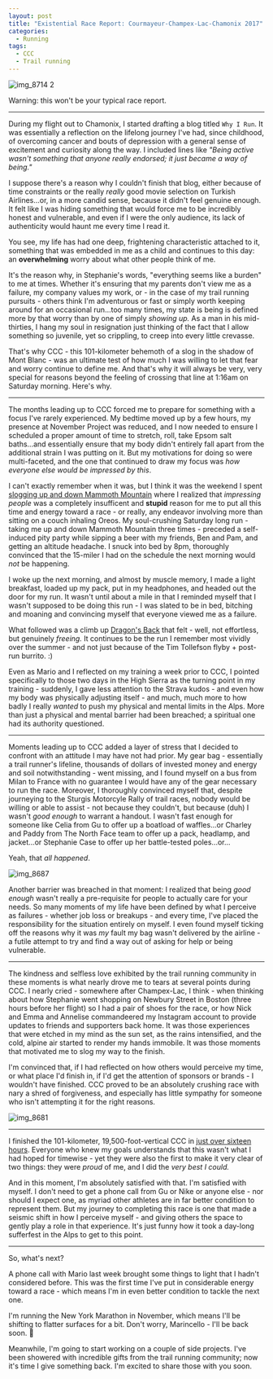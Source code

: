```yaml
---
layout: post
title: "Existential Race Report: Courmayeur-Champex-Lac-Chamonix 2017"
categories:
  - Running
tags:
  - CCC
  - Trail running
---
```


![img_8714 2](https://user-images.githubusercontent.com/3597934/30463787-b73efb68-9982-11e7-920b-7dea5f240e6f.JPG)

Warning: this won't be your typical race report.

-----


During my flight out to Chamonix, I started drafting a blog titled `Why I Run`. It was essentially a reflection on the lifelong journey I've had, since childhood, of overcoming cancer and bouts of depression with a general sense of excitement and curiosity along the way. I included lines like *"Being active wasn't something that anyone really endorsed; it just became a way of being."*  

I suppose there's a reason why I couldn't finish that blog, either because of time constraints or the really _really_ good movie selection on Turkish Airlines...or, in a more candid sense, because it didn't feel genuine enough. It felt like I was hiding something that would force me to be incredibly honest and vulnerable, and even if I were the only audience, its lack of authenticity would haunt me every time I read it.

You see, my life has had one deep, frightening characteristic attached to it, something that was embedded in me as a child and continues to this day: an **overwhelming** worry about what other people think of me.

It's the reason why, in Stephanie's words, "everything seems like a burden" to me at times. Whether it's ensuring that my parents don't view me as a failure, my company values my work, or - in the case of my trail running pursuits - others think I'm adventurous or fast or simply worth keeping around for an occasional run...too many times, my state is being is defined more by that worry than by one of simply *showing up.* As a man in his mid-thirties, I hang my soul in resignation just thinking of the fact that I allow something so juvenile, yet so crippling, to creep into every little crevasse.

That's why CCC - this 101-kilometer behemoth of a slog in the shadow of Mont Blanc - was an ultimate test of how much I was willing to let that fear and worry continue to define me. And that's why it will always be very, very special for reasons beyond the feeling of crossing that line at 1:16am on Saturday morning. Here's why.

---

The months leading up to CCC forced me to prepare for something with a focus I've rarely experienced. My bedtime moved up by a few hours, my presence at November Project was reduced, and I now needed to ensure I scheduled a proper amount of time to stretch, roll, take Epsom salt baths...and essentially ensure that my body didn't entirely fall apart from the additional strain I was putting on it. But my motivations for doing so were multi-faceted, and the one that continued to draw my focus was *how everyone else would be impressed by this*.

I can't exactly remember when it was, but I think it was the weekend I spent [slogging up and down Mammoth Mountain](https://www.strava.com/activities/1096715845) where I realized that _impressing people_ was a completely insufficent and **stupid** reason for me to put all this time and energy toward a race - or really, any endeavor involving more than sitting on a couch inhaling Oreos. My soul-crushing Saturday long run - taking me up and down Mammoth Mountain three times - preceded a self-induced pity party while sipping a beer with my friends, Ben and Pam, and getting an altitude headache. I snuck into bed by 8pm, thoroughly convinced that the 15-miler I had on the schedule the next morning would *not* be happening.

I woke up the next morning, and almost by muscle memory, I made a light breakfast, loaded up my pack, put in my headphones, and headed out the door for my run. It wasn't until about a mile in that I reminded myself that I wasn't supposed to be doing this run - I was slated to be in bed, bitching and moaning and convincing myself that everyone viewed me as a failure.  

What followed was a climb up [Dragon's Back](https://www.strava.com/activities/1098322933) that felt - well, not effortless, but genuinely *freeing.* It continues to be the run I remember most vividly over the summer - and not just because of the Tim Tollefson flyby + post-run burrito. :)

Even as Mario and I reflected on my training a week prior to CCC, I pointed specifically to those two days in the High Sierra as the turning point in my training - suddenly, I gave less attention to the Strava kudos - and even how my body was physically adjusting itself - and much, much more to how badly I really *wanted* to push my physical and mental limits in the Alps. More than just a physical and mental barrier had been breached; a spiritual one had its authority questioned.

---

Moments leading up to CCC added a layer of stress that I decided to confront with an attitude I may have not had prior. My gear bag - essentially a trail runner's lifeline, thousands of dollars of invested money and energy and soil notwithstanding - went missing, and I found myself on a bus from Milan to France with no guarantee I would have any of the gear necessary to run the race. Moreover, I thoroughly convinced myself that, despite journeying to the Sturgis Motorcyle Rally of trail races, nobody would be willing or able to assist - not because they couldn't, but because (duh) I wasn't *good enough* to warrant a handout. I wasn't fast enough for someone like Celia from Gu to offer up a boatload of waffles...or Charley and Paddy from The North Face team to offer up a pack, headlamp, and jacket...or Stephanie Case to offer up her battle-tested poles...or...

Yeah, that *all happened*.

![img_8687](https://user-images.githubusercontent.com/3597934/30463779-aa288386-9982-11e7-98e4-27852cd0fe21.JPG)

Another barrier was breached in that moment: I realized that being *good enough* wasn't really a pre-requisite for people to actually care for your needs. So many moments of my life have been defined by what I perceive as failures - whether job loss or breakups - and every time, I've placed the responsibility for the situation entirely on myself. I even found myself ticking off the reasons why it was *my* fault my bag wasn't delivered by the airline - a futile attempt to try and find a way out of asking for help or being vulnerable.

----

The kindness and selfless love exhibited by the trail running community in these moments is what nearly drove me to tears at several points during CCC. I nearly cried - somewhere after Champex-Lac, I think - when thinking about how Stephanie went shopping on Newbury Street in Boston (three hours before her flight) so I had a pair of shoes for the race, or how Nick and Emma and Annelise commandeered my Instagram account to provide updates to friends and supporters back home. It was those experiences that were etched in my mind as the sun set, as the rains intensified, and the cold, alpine air started to render my hands immobile. It was those moments that motivated me to slog my way to the finish.

I'm convinced that, if I had reflected on how others would perceive my time, or what place I'd finish in, if I'd get the attention of sponsors or brands - I wouldn't have finished. CCC proved to be an absolutely crushing race with nary a shred of forgiveness, and especially has little sympathy for someone who isn't attempting it for the right reasons.

![img_8681](https://user-images.githubusercontent.com/3597934/30463774-a6272440-9982-11e7-96b5-32cca264909e.JPG)

---

I finished the 101-kilometer, 19,500-foot-vertical CCC in [just over sixteen hours](http://utmbmontblanc.com/en/live/runner/3502). Everyone who knew my goals understands that this wasn't what I had hoped for timewise - yet they were also the first to make it very clear of two things: they were *proud* of me, and I did the *very best I could.*

And in this moment, I'm absolutely satisfied with that. I'm satisfied with myself. I don't need to get a phone call from Gu or Nike or anyone else - nor should I expect one, as myriad other athletes are in far better condition to represent them. But my journey to completing this race is one that made a seismic shift in how I perceive myself - and giving others the space to gently play a role in that experience. It's just funny how it took a day-long sufferfest in the Alps to get to this point.

---

So, what's next?

A phone call with Mario last week brought some things to light that I hadn't considered before. This was the first time I've put in considerable energy toward a race - which means I'm in even better condition to tackle the next one.

I'm running the New York Marathon in November, which means I'll be shifting to flatter surfaces for a bit. Don't worry, Marincello - I'll be back soon. :kiss:  

Meanwhile, I'm going to start working on a couple of side projects. I've been showered with incredible gifts from the trail running community; now it's time I give something back. I'm excited to share those with you soon.

